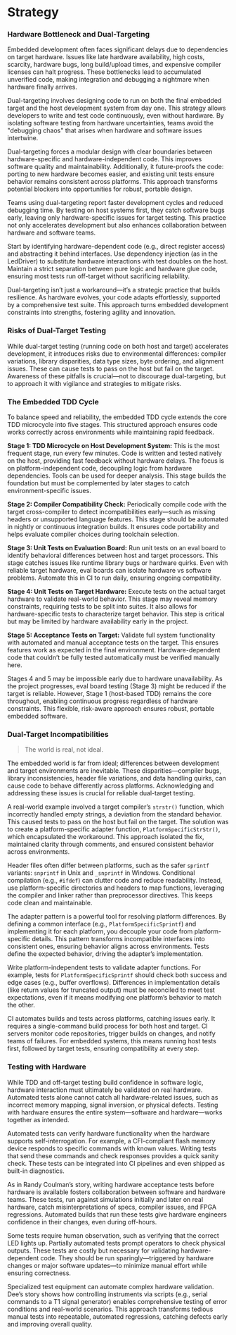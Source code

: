 # Strategy

### Hardware Bottleneck and Dual-Targeting

Embedded development often faces significant delays due to dependencies on
target hardware. Issues like late hardware availability, high costs, scarcity,
hardware bugs, long build/upload times, and expensive compiler licenses can halt
progress. These bottlenecks lead to accumulated unverified code, making
integration and debugging a nightmare when hardware finally arrives.

Dual-targeting involves designing code to run on both the final embedded target
and the host development system from day one. This strategy allows developers to
write and test code continuously, even without hardware. By isolating software
testing from hardware uncertainties, teams avoid the "debugging chaos" that
arises when hardware and software issues intertwine.

Dual-targeting forces a modular design with clear boundaries between
hardware-specific and hardware-independent code. This improves software quality
and maintainability. Additionally, it future-proofs the code: porting to new
hardware becomes easier, and existing unit tests ensure behavior remains
consistent across platforms. This approach transforms potential blockers into
opportunities for robust, portable design.

Teams using dual-targeting report faster development cycles and reduced
debugging time. By testing on host systems first, they catch software bugs
early, leaving only hardware-specific issues for target testing. This practice
not only accelerates development but also enhances collaboration between
hardware and software teams.

Start by identifying hardware-dependent code (e.g., direct register access) and
abstracting it behind interfaces. Use dependency injection (as in the LedDriver)
to substitute hardware interactions with test doubles on the host. Maintain a
strict separation between pure logic and hardware glue code, ensuring most tests
run off-target without sacrificing reliability.

Dual-targeting isn’t just a workaround—it’s a strategic practice that builds
resilience. As hardware evolves, your code adapts effortlessly, supported by a
comprehensive test suite. This approach turns embedded development constraints
into strengths, fostering agility and innovation.

### Risks of Dual-Target Testing

While dual-target testing (running code on both host and target) accelerates
development, it introduces risks due to environmental differences: compiler
variations, library disparities, data type sizes, byte ordering, and alignment
issues. These can cause tests to pass on the host but fail on the target.
Awareness of these pitfalls is crucial—not to discourage dual-targeting, but to
approach it with vigilance and strategies to mitigate risks.

### The Embedded TDD Cycle

To balance speed and reliability, the embedded TDD cycle extends the core TDD
microcycle into five stages. This structured approach ensures code works
correctly across environments while maintaining rapid feedback.

**Stage 1: TDD Microcycle on Host Development System:**
This is the most frequent stage, run every few minutes. Code is written and
tested natively on the host, providing fast feedback without hardware delays.
The focus is on platform-independent code, decoupling logic from hardware
dependencies. Tools can be used for deeper analysis. This stage builds the
foundation but must be complemented by later stages to catch
environment-specific issues.

**Stage 2: Compiler Compatibility Check:**
Periodically compile code with the target cross-compiler to detect
incompatibilities early—such as missing headers or unsupported language
features. This stage should be automated in nightly or continuous integration
builds. It ensures code portability and helps evaluate compiler choices during
toolchain selection.

**Stage 3: Unit Tests on Evaluation Board:**
Run unit tests on an eval board to identify behavioral differences between host
and target processors. This stage catches issues like runtime library bugs or
hardware quirks. Even with reliable target hardware, eval boards can isolate
hardware vs software problems. Automate this in CI to run daily, ensuring
ongoing compatibility.

**Stage 4: Unit Tests on Target Hardware:**
Execute tests on the actual target hardware to validate real-world behavior.
This stage may reveal memory constraints, requiring tests to be split into
suites. It also allows for hardware-specific tests to characterize target
behavior. This step is critical but may be limited by hardware availability
early in the project.

**Stage 5: Acceptance Tests on Target:**
Validate full system functionality with automated and manual acceptance tests on the target. This ensures features work as expected in the final environment. Hardware-dependent code that couldn’t be fully tested automatically must be verified manually here.

Stages 4 and 5 may be impossible early due to hardware unavailability. As the
project progresses, eval board testing (Stage 3) might be reduced if the target
is reliable. However, Stage 1 (host-based TDD) remains the core throughout,
enabling continuous progress regardless of hardware constraints. This flexible,
risk-aware approach ensures robust, portable embedded software.

### Dual-Target Incompatibilities

> The world is real, not ideal.

The embedded world is far from ideal; differences between development and target
environments are inevitable. These disparities—compiler bugs, library
inconsistencies, header file variations, and data handling quirks, can cause code
to behave differently across platforms. Acknowledging and addressing these
issues is crucial for reliable dual-target testing.

A real-world example involved a target compiler’s `strstr()` function, which
incorrectly handled empty strings, a deviation from the standard behavior. This
caused tests to pass on the host but fail on the target. The solution was to
create a platform-specific adapter function, `PlatformSpecificStrStr()`, which
encapsulated the workaround. This approach isolated the fix, maintained clarity
through comments, and ensured consistent behavior across environments.

Header files often differ between platforms, such as the safer `sprintf`
variants: `snprintf` in Unix and `_snprintf` in Windows. Conditional compilation
(e.g., `#ifdef`) can clutter code and reduce readability. Instead, use
platform-specific directories and headers to map functions, leveraging the
compiler and linker rather than preprocessor directives. This keeps code clean
and maintainable.

The adapter pattern is a powerful tool for resolving platform differences. By
defining a common interface (e.g., `PlatformSpecificSprintf`) and implementing
it for each platform, you decouple your code from platform-specific details.
This pattern transforms incompatible interfaces into consistent ones, ensuring
behavior aligns across environments. Tests define the expected behavior, driving
the adapter’s implementation.

Write platform-independent tests to validate adapter functions. For example,
tests for `PlatformSpecificSprintf` should check both success and edge cases
(e.g., buffer overflows). Differences in implementation details (like return
values for truncated output) must be reconciled to meet test expectations, even
if it means modifying one platform’s behavior to match the other.

CI automates builds and tests across platforms, catching issues early. It
requires a single-command build process for both host and target. CI servers
monitor code repositories, trigger builds on changes, and notify teams of
failures. For embedded systems, this means running host tests first, followed by
target tests, ensuring compatibility at every step.

### Testing with Hardware

While TDD and off-target testing build confidence in software logic, hardware
interaction must ultimately be validated on real hardware. Automated tests alone
cannot catch all hardware-related issues, such as incorrect memory mapping,
signal inversion, or physical defects. Testing with hardware ensures the entire
system—software and hardware—works together as intended.

Automated tests can verify hardware functionality when the hardware supports
self-interrogation. For example, a CFI-compliant flash memory device responds to
specific commands with known values. Writing tests that send these commands and
check responses provides a quick sanity check. These tests can be integrated
into CI pipelines and even shipped as built-in diagnostics.

As in Randy Coulman’s story, writing hardware acceptance tests before hardware
is available fosters collaboration between software and hardware teams. These
tests, run against simulations initially and later on real hardware, catch
misinterpretations of specs, compiler issues, and FPGA regressions. Automated
builds that run these tests give hardware engineers confidence in their changes,
even during off-hours.

Some tests require human observation, such as verifying that the correct LED
lights up. Partially automated tests prompt operators to check physical outputs.
These tests are costly but necessary for validating hardware-dependent code.
They should be run sparingly—triggered by hardware changes or major software
updates—to minimize manual effort while ensuring correctness.

Specialized test equipment can automate complex hardware validation. Dee’s story
shows how controlling instruments via scripts (e.g., serial commands to a T1
signal generator) enables comprehensive testing of error conditions and
real-world scenarios. This approach transforms tedious manual tests into
repeatable, automated regressions, catching defects early and improving overall
quality.
